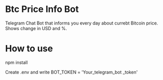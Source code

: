 # Btc Price Info Bot

Telegram Chat Bot that informs you every day about currebt Bitcoin price. Shows change in USD and %.

# How to use
 npm install
 
 Create .env 
 and write BOT_TOKEN = 'Your_telegram_bot _token'
